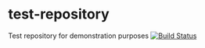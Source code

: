# test-repository
Test repository for demonstration purposes
[![Build Status](https://travis-ci.org/Aleks089/test-repository.svg?branch=master)](https://travis-ci.org/Aleks089/test-repository/)
